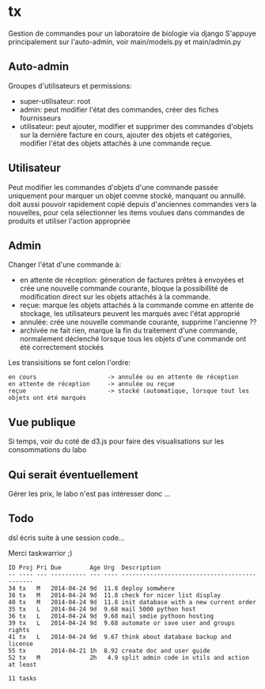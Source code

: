 tx
==

Gestion de commandes pour un laboratoire de biologie via django
S'appuye principalement sur l'auto-admin, voir main/models.py et main/admin.py

Auto-admin
----------

Groupes d'utilisateurs et permissions:
 - super-utilisateur: root
 - admin: peut modifier l'état des commandes, créer des fiches fournisseurs 
 - utilisateur: peut ajouter, modifier et supprimer des commandes d'objets sur la dernière facture en cours, ajouter des objets et catégories, modifier l'état des objets attachés à une commande reçue.

Utilisateur
-----------

Peut modifier les commandes d'objets d'une commande passée uniquement pour marquer un objet comme stocké, manquant ou annullé.
doit aussi pouvoir rapidement copié depuis d'anciennes commandes vers la nouvelles, pour cela sélectionner les items voulues dans commandes de produits et utiliser l'action appropriée

Admin
-----

Changer l'état d'une commande à:
 - en attente de réception:     géneration de factures prêtes à envoyées et crée une nouvelle commande courante, bloque la possibillité de modification direct sur les objets attachés à la commande.
 - reçue:                       marque les objets attachés à la commande comme en attente de stockage, les utilisateurs peuvent les marqués avec l'état approprié
 - annulée:                     crée une nouvelle commande courante, supprime l'ancienne ??
 - archivée                     ne fait rien, marque la fin du traitement d'une commande, normalement déclenché lorsque tous les objets d'une commande ont été correctement stockés

Les transisitions se font celon l'ordre:

    en cours                    -> annulée ou en attente de réception
    en attente de réception     -> annulée ou reçue
    reçue                       -> stocké (automatique, lorsque tout les objets ont été marqués


Vue publique
------------

Si temps, voir du coté de d3.js pour faire des visualisations sur les consommations du labo

Qui serait éventuellement
-------------------------

Gérer les prix, le labo n'est pas intéresser donc ...

Todo 
--------------------------------------------
dsl écris suite à une session code...

Merci taskwarrior ;)


    ID Proj Pri Due        Age Urg  Description
    -- ---- --- ---------- --- ---- ---------------------------------------------
    34 tx   M   2014-04-24 9d  11.8 deploy somwhere
    38 tx   M   2014-04-24 9d  11.8 check for nicer list display
    40 tx   M   2014-04-24 9d  11.8 init database with a new current order
    35 tx   L   2014-04-24 9d  9.68 mail 5000 python host
    36 tx   L   2014-04-24 9d  9.68 mail smdie pythoon hosting
    39 tx   L   2014-04-24 9d  9.68 automate or save user and groups rights
    41 tx   L   2014-04-24 9d  9.67 think about database backup and license
    55 tx       2014-04-21 1h  8.92 create doc and user guide
    52 tx   M              2h   4.9 split admin code in utils and action at least

    11 tasks

